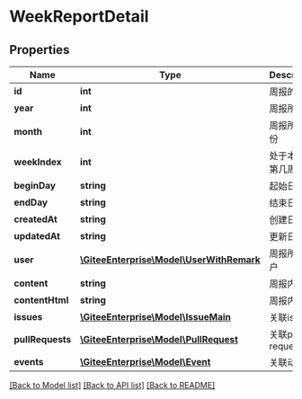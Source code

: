 # WeekReportDetail

## Properties

Name | Type | Description | Notes
------------ | ------------- | ------------- | -------------
**id** | **int** | 周报的 id | [optional] 
**year** | **int** | 周报所属年 | [optional] 
**month** | **int** | 周报所属月份 | [optional] 
**weekIndex** | **int** | 处于本年的第几周 | [optional] 
**beginDay** | **string** | 起始日期 | [optional] 
**endDay** | **string** | 结束日期 | [optional] 
**createdAt** | **string** | 创建日期 | [optional] 
**updatedAt** | **string** | 更新日期 | [optional] 
**user** | [**\GiteeEnterprise\Model\UserWithRemark**](UserWithRemark.md) | 周报所属用户 | [optional] 
**content** | **string** | 周报内容 | [optional] 
**contentHtml** | **string** | 周报内容 | [optional] 
**issues** | [**\GiteeEnterprise\Model\IssueMain**](IssueMain.md) | 关联issues | [optional] 
**pullRequests** | [**\GiteeEnterprise\Model\PullRequest**](PullRequest.md) | 关联pull request | [optional] 
**events** | [**\GiteeEnterprise\Model\Event**](Event.md) | 关联动态 | [optional] 

[[Back to Model list]](../../README.md#documentation-for-models) [[Back to API list]](../../README.md#documentation-for-api-endpoints) [[Back to README]](../../README.md)


